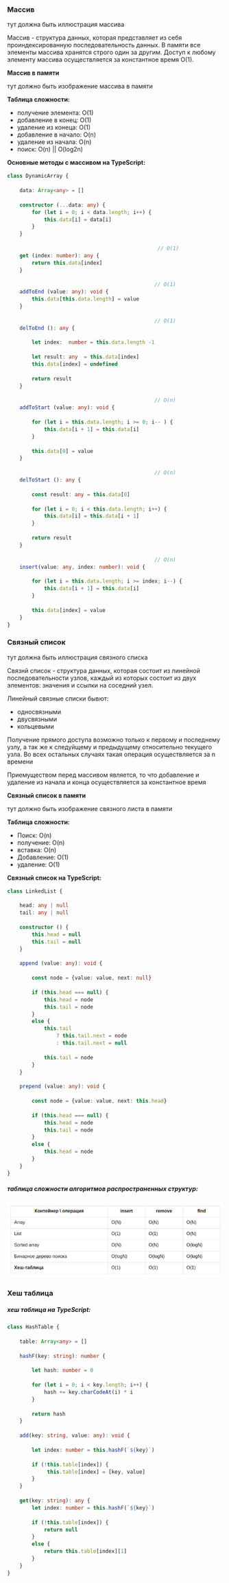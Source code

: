 ### Массив

тут должна быть иллюстрация массива

Массив - структура данных, которая представляет из себя проиндексированную последовательность данных. В памяти все элементы массива хранятся строго один за другим. Доступ к любому элементу массива осуществляется за константное время O(1).

__Массив в памяти__

тут должно быть изображение массива в памяти

__Таблица сложности:__  

- получение элемента: O(1)
- добавление в конец: O(1)
- удаление из конеца: O(1)
- добавление в начало: O(n)
- удаление из начала: O(n)
- поиск: O(n) || O(log2n)

__Основные методы с массивом на TypeScript:__

```ts
class DynamicArray {

    data: Array<any> = []

    constructor (...data: any) {
        for (let i = 0; i < data.length; i++) {
            this.data[i] = data[i]
        }
    }

                                                 // O(1)
    get (index: number): any {
        return this.data[index]
    }
    
                                                // O(1)
    addToEnd (value: any): void {               
        this.data[this.data.length] = value
    }

                                                // O(1)
    delToEnd (): any {

        let index:  number = this.data.length -1

        let result: any  = this.data[index] 
        this.data[index] = undefined

        return result
    }

                                                // O(n)
    addToStart (value: any): void {

        for (let i = this.data.length; i >= 0; i-- ) {
            this.data[i + 1] = this.data[i]
        }

        this.data[0] = value
    }

                                                // O(n)
    delToStart (): any {

        const result: any = this.data[0]

        for (let i = 0; i < this.data.length; i++) {
            this.data[i] = this.data[i + 1]
        }

        return result
    }

                                                // O(n)
    insert(value: any, index: number): void {

        for (let i = this.data.length; i >= index; i--) {    
            this.data[i + 1] = this.data[i]
        }

        this.data[index] = value
    }
}
```

### Связный список  

тут должна быть иллюстрация связного списка  

Связнй список - структура данных, которая состоит из линейной последовательности узлов, каждый из которых состоит из двух элементов: значения и ссылки на соседний узел. 

Линейный связные списки бывют:  
- односвязными
- двусвязными
- кольцевыми

Получение прямого доступа возможно только к первому и последнему узлу, а так же к следуйщему и предыдущему относительно текущего узла. Во всех остальных случаях такая операция осуществляется за n времени  

Приемуществом перед массивом является, то что добавление и удаление из начала и конца осуществляется за константное время

__Связный список в памяти__  

тут должно быть изображение связного листа в памяти  

__Таблица сложности:__  
- Поиск:      O(n)
- получение:  O(n)
- вставка:    O(n)
- Добавление: O(1)
- удаление:   O(1)

__Связный список на TypeScript:__  
```ts
class LinkedList {

    head: any | null
    tail: any | null 

    constructor () {
        this.head = null
        this.tail = null
    }

    append (value: any): void {

        const node = {value: value, next: null}

        if (this.head === null) {
            this.head = node
            this.tail = node
        }
        else {
            this.tail 
                ? this.tail.next = node 
                : this.tail.next = null 

            this.tail = node
        }
    }

    prepend (value: any): void {

        const node = {value: value, next: this.head}

        if (this.head === null) {
            this.head = node
            this.tail = node    
        }
        else {
            this.head = node    
        }
    }
}
```


##### таблица сложности алгоритмов распространенных структур:

<img src="/assets/structs.png">

### Хеш таблица  

##### хеш таблица на TypeScript:  

```ts
class HashTable {

    table: Array<any> = []

    hashF(key: string): number {

        let hash: number = 0

        for (let i = 0; i < key.length; i++) {
            hash += key.charCodeAt(i) * i 
        }

        return hash
    }

    add(key: string, value: any): void {

        let index: number = this.hashF(`${key}`)

        if (!this.table[index]) {
             this.table[index] = [key, value]
        }
    }

    get(key: string): any {
        let index: number = this.hashF(`${key}`)

        if (!this.table[index]) {
            return null
        }
        else {
            return this.table[index][1]
        }
    }
}
```
